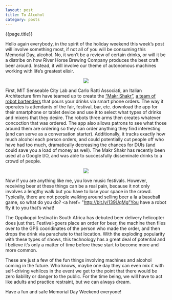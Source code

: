 ```yaml
---
layout: post
title: To Alcohol
category: posts
---
```

{{page.title}} 

Hello again everybody, in the spirit of the holiday weekend this week’s post will involve something most, if not all of you will be consuming this Memorial Day, alcohol. No, it won’t be a review of certain drinks, or will it be a diatribe on how River Horse Brewing Company produces the best craft beer around. Instead, it will involve our theme of autonomous machines working with life’s greatest elixir.

<p align="center"><img src="http://www.fastcoexist.com/multisite_files/coexist/imagecache/inline-large/inline/2013/04/1681842-inline-screen-shot-2013-05-21-at-34411-pm.jpg"/></p>

First, MIT Senseable City Lab and Carlo Ratti Associati, an Italian Architecture firm have teamed up to create the <a href="http://bit.ly/13M49pT">“Makr Shakr”</a>, <a href="http://bit.ly/17L3TNb">a team of robot bartenders</a> that pours your drinks via smart phone orders. The way it operates is attendants of the fair, festival, bar, etc. download the app for their smartphone or tablet device and use it to select what types of drinks and mixers that they desire. The robots three arms then creates whatever concoction that was ordered. The app also allows patrons to see what those around them are ordering so they can order anything they find interesting (and can serve as a conversation starter). Additionally, it tracks exactly how much alcohol each person orders, and could potentially cut people off who have had too much, dramatically decreasing the chances for DUIs (and could save you a load of money as well). The Makr Shakr has recently been used at a Google I/O, and was able to successfully disseminate drinks to a crowd of people.

<p align="center"><img src="http://guyism.com/wp-content/uploads/2013/04/beer-delivery-drone.jpg"/></p>

Now if you are anything like me, you love music festivals. However, receiving beer at these things can be a real pain, because it not only involves a lengthy walk but you have to lose your space in the crowd. Typically, there are not people walking around selling beer a la a baseball game, so what do you do? <a href= "http://bit.ly/139UqMg"You have a robot fly it to you</a> that’s what!

The Oppikoppi festival in South Africa has debuted beer delivery helicopter does just that. Festival-goers place an order for beer, the machine then flies over to the GPS cooridinates of the person who made the order, and then drops the drink via parachute to that location. With the exploding popularity with these types of shows, this technology has a great deal of potential and I believe it’s only a matter of time before these start to become more and more common.

These are just a few of the fun things involving machines and alcohol coming in the future. Who knows, maybe one day they can even mix it with self-driving vehilces in the event we get to the point that there would be zero liability or danger to the public. For the time being, we will have to act like adults and practice restraint, but we can always dream. 

Have a fun and safe Memorial Day Weekend everyone!

